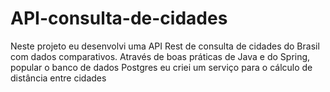 # API-consulta-de-cidades

Neste projeto eu desenvolvi uma API Rest de consulta de cidades do Brasil com dados comparativos. Através de boas práticas de Java e do Spring, popular o banco de dados Postgres eu criei um serviço para o cálculo de distância entre cidades
